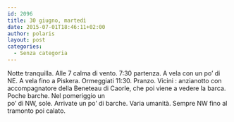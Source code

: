 ```yaml
---
id: 2096
title: 30 giugno, martedì
date: 2015-07-01T18:46:11+02:00
author: polaris
layout: post
categories:
  - Senza categoria
---
```

Notte tranquilla. Alle 7 calma di vento. 7:30 partenza. A vela con un po&#8217; di NE. A vela fino a Piskera. Ormeggiati 11:30. Pranzo. Vicini : anzianotto con accompagnatore della Beneteau di Caorle, che poi viene a vedere la barca. Poche barche. Nel pomeriggio un  
po&#8217; di NW, sole. Arrivate un po&#8217; di barche. Varia umanità. Sempre NW fino al tramonto poi calato.